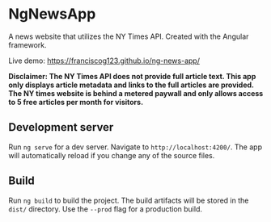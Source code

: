 # NgNewsApp

A news website that utilizes the NY Times API. Created with the Angular framework.

Live demo: https://franciscog123.github.io/ng-news-app/

**Disclaimer: The NY Times API does not provide full article text. This app only displays article metadata and links to the full articles are provided. The NY times website is behind a metered paywall and only allows access to 5 free articles per month for visitors.**

## Development server

Run `ng serve` for a dev server. Navigate to `http://localhost:4200/`. The app will automatically reload if you change any of the source files.

## Build

Run `ng build` to build the project. The build artifacts will be stored in the `dist/` directory. Use the `--prod` flag for a production build.
